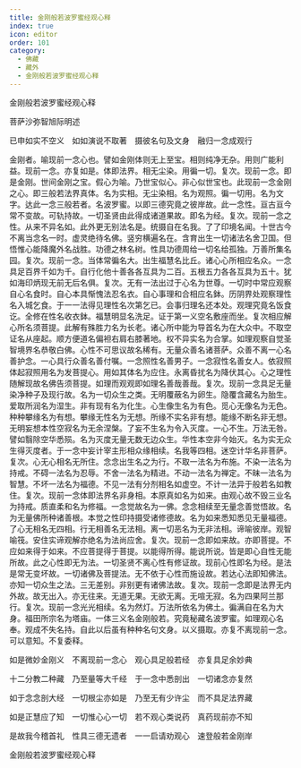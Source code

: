 ```yaml
---
title: 金刚般若波罗蜜经观心释
index: true
icon: editor
order: 101
category:
  - 佛藏
  - 藏外
  - 金刚般若波罗蜜经观心释
---
```


金刚般若波罗蜜经观心释  

菩萨沙弥智旭际明述  

已申如实不空义　如如演说不取著　摄彼名句及文身　融归一念成观行  

金刚者。喻现前一念心也。譬如金刚体则无上至宝。相则纯净无杂。用则广能利益。现前一念。亦复如是。体即法界。相无尘染。用徧一切。复次。现前一念。即是金刚。世间金刚之宝。假心为喻。乃世宝似心。非心似世宝也。此现前一念金刚之心。即三般若法界真体。名为实相。无尘染相。名为观照。徧一切用。名为文字。达此一念三般若者。名波罗蜜。以即三德究竟之彼岸故。此一念性。亘古亘今常不变故。可轨持故。一切圣贤由此得成诸道果故。即名为经。复次。现前一念之性。从来不异名如。此外更无别法名是。统摄自在名我。了了印境名闻。十世古今不离当念名一时。虚灵绝待名佛。竖穷横遍名在。含育出生一切诸法名舍卫国。但悟惟心能降魔外名战胜。功德之林名树。性具功德周给一切名给孤独。万善所集名园。复次。现前一念。当体常徧名大。出生福慧名比丘。诸心心所相应名众。一念具足百界千如为千。自行化他十善各各互具为二百。五根五力各各互具为五十。犹如海印炳现无前无后名俱。复次。无有一法出过于心名为世尊。一切时中常应观察自心名食时。自心本具惭愧法忍名衣。自心事理和合相应名鉢。历阴界处观察理性名入城乞食。于一一法得见理性名次第乞已。会事归理名还本处。观理究竟名饭食讫。全修在性名收衣鉢。福慧明显名洗足。证于第一义空名敷座而坐。复次相应解心所名须菩提。此解有殊胜力名为长老。诸心所中能为导首名为在大众中。不取空证名从座起。顺方便道名偏袒右肩右膝著地。权不异实名为合掌。如理观察自觉圣智境界名恭敬白佛。心性不可思议故名稀有。无量众善名诸菩萨。众善不离一心名善护念。一心具行众善名善付嘱。一念照性名善男子。一念寂性名善女人。依寂照体起寂照用名为发菩提心。用如其体名为应住。永离昏扰名为降伏其心。心之理性随解现故名佛告须菩提。如理而观观即如理名善哉善哉。复次。现前一念具足无量染净种子及现行故。名为一切众生之类。无明覆蔽名为卵生。隐覆含藏名为胎生。爱取所润名为湿生。非有现有名为化生。心生像生名为有色。觅心无像名为无色。种种攀缘名为有想。攀缘无性名为无想。所缘不实名非有想。能缘不断名非无想。无明妄想本性空寂名为无余涅槃。了妄不生名为令入灭度。一心不生。万法无咎。譬如翳除空华悉殒。名为灭度无量无数无边众生。华性本空非今始灭。名为实无众生得灭度者。于一念中妄计宰主形相众缘相续。名我等四相。迷空计华名非菩萨。复次。心无心相名无所住。念念出生名之为行。不取一法名为布施。不染一法名为持戒。不碍一法名为忍辱。不舍一法名为精进。不动一法名为禅定。不昧一法名为智慧。不坏一法名为福德。不见一法有分剂相名如虚空。不计一法异于般若名如教住。复次。现前一念体即法界名非身相。本原真如名为如来。由观心故不毁三业名为持戒。质直柔和名为修福。一念觉故名为一佛。念念相续至无量念善觉悟故。名为无量佛所种诸善根。本觉之性印持摄受诸修德故。名为如来悉知悉见无量福德。了心无相名无四相。行无相善名无法相。离一切恶名为无非法相。谛喻彼岸。观智喻筏。安住实谛观解亦绝名为法尚应舍。复次。现前一念即如来故。亦即菩提。不应如来得于如来。不应菩提得于菩提。以能得所得。能说所说。皆是即心自性无能所故。此之心性即无为法。一切圣贤不离心性有修证故。现前心性即名为经。是法是常无变坏故。一切诸佛及菩提法。无不依于心性而施设故。若达心法即知佛法。亦知一切众生之法。三无差别。非别更有诸佛法故。复次。现前一念即是法界无内外故。故无出入。亦无往来。无道无果。无欲无离。无喧无寂。名为四果阿兰那行。复次。现前一念光光相续。名为然灯。万法所依名为佛土。徧满自在名为大身。福田所宗名为塔庙。一体三义名金刚般若。究竟秘藏名波罗蜜。如理观心名奉。观成不失名持。自此以后虽有种种名句文身。以义摄取。亦复不离现前一念。可以意知。不复委释。  

如是微妙金刚义　不离现前一念心　观心具足般若经　亦复具足余妙典  

十二分教二种藏　乃至量等大千经　于一念中悉剖出　一切诸念亦复然  

如于念念剖大经　一切根尘亦如是　乃至无有少许尘　而不具足法界藏  

如是正慧应了知　一切惟心心一切　若不观心类说药　真药现前亦不知  

是故我今稽首礼　性具三德无遗者　一一启请劝观心　速登般若金刚岸  

金刚般若波罗蜜经观心释  
